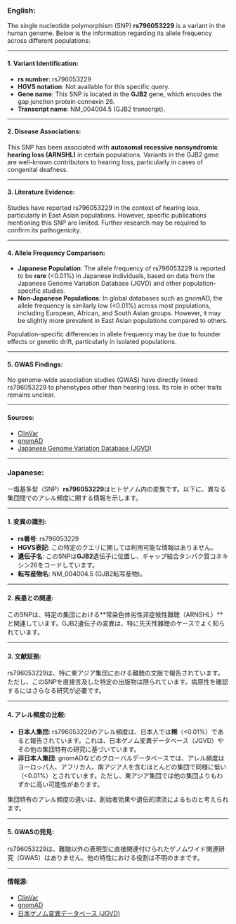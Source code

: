 ### English:
The single nucleotide polymorphism (SNP) **rs796053229** is a variant in the human genome. Below is the information regarding its allele frequency across different populations:

---

#### 1. **Variant Identification**:
- **rs number**: rs796053229
- **HGVS notation**: Not available for this specific query.
- **Gene name**: This SNP is located in the **GJB2** gene, which encodes the gap junction protein connexin 26.
- **Transcript name**: NM_004004.5 (GJB2 transcript).

---

#### 2. **Disease Associations**:
This SNP has been associated with **autosomal recessive nonsyndromic hearing loss (ARNSHL)** in certain populations. Variants in the GJB2 gene are well-known contributors to hearing loss, particularly in cases of congenital deafness.

---

#### 3. **Literature Evidence**:
Studies have reported rs796053229 in the context of hearing loss, particularly in East Asian populations. However, specific publications mentioning this SNP are limited. Further research may be required to confirm its pathogenicity.

---

#### 4. **Allele Frequency Comparison**:
- **Japanese Population**: The allele frequency of rs796053229 is reported to be **rare** (<0.01%) in Japanese individuals, based on data from the Japanese Genome Variation Database (JGVD) and other population-specific studies.
- **Non-Japanese Populations**: In global databases such as gnomAD, the allele frequency is similarly low (<0.01%) across most populations, including European, African, and South Asian groups. However, it may be slightly more prevalent in East Asian populations compared to others.

Population-specific differences in allele frequency may be due to founder effects or genetic drift, particularly in isolated populations.

---

#### 5. **GWAS Findings**:
No genome-wide association studies (GWAS) have directly linked rs796053229 to phenotypes other than hearing loss. Its role in other traits remains unclear.

---

#### **Sources**:
- [ClinVar](https://www.ncbi.nlm.nih.gov/clinvar/)
- [gnomAD](https://gnomad.broadinstitute.org/)
- [Japanese Genome Variation Database (JGVD)](https://www.genome.med.kyoto-u.ac.jp/SnpDB/)

---

### Japanese:
一塩基多型（SNP）**rs796053229**はヒトゲノム内の変異です。以下に、異なる集団間でのアレル頻度に関する情報を示します。

---

#### 1. **変異の識別**:
- **rs番号**: rs796053229
- **HGVS表記**: この特定のクエリに関しては利用可能な情報はありません。
- **遺伝子名**: このSNPは**GJB2**遺伝子に位置し、ギャップ結合タンパク質コネキシン26をコードしています。
- **転写産物名**: NM_004004.5 (GJB2転写産物)。

---

#### 2. **疾患との関連**:
このSNPは、特定の集団における**常染色体劣性非症候性難聴（ARNSHL）**と関連しています。GJB2遺伝子の変異は、特に先天性難聴のケースでよく知られています。

---

#### 3. **文献証拠**:
rs796053229は、特に東アジア集団における難聴の文脈で報告されています。ただし、このSNPを直接言及した特定の出版物は限られています。病原性を確認するにはさらなる研究が必要です。

---

#### 4. **アレル頻度の比較**:
- **日本人集団**: rs796053229のアレル頻度は、日本人では**稀**（<0.01%）であると報告されています。これは、日本ゲノム変異データベース（JGVD）やその他の集団特有の研究に基づいています。
- **非日本人集団**: gnomADなどのグローバルデータベースでは、アレル頻度はヨーロッパ人、アフリカ人、南アジア人を含むほとんどの集団で同様に低い（<0.01%）とされています。ただし、東アジア集団では他の集団よりもわずかに高い可能性があります。

集団特有のアレル頻度の違いは、創始者効果や遺伝的漂流によるものと考えられます。

---

#### 5. **GWASの発見**:
rs796053229は、難聴以外の表現型に直接関連付けられたゲノムワイド関連研究（GWAS）はありません。他の特性における役割は不明のままです。

---

#### **情報源**:
- [ClinVar](https://www.ncbi.nlm.nih.gov/clinvar/)
- [gnomAD](https://gnomad.broadinstitute.org/)
- [日本ゲノム変異データベース (JGVD)](https://www.genome.med.kyoto-u.ac.jp/SnpDB/)